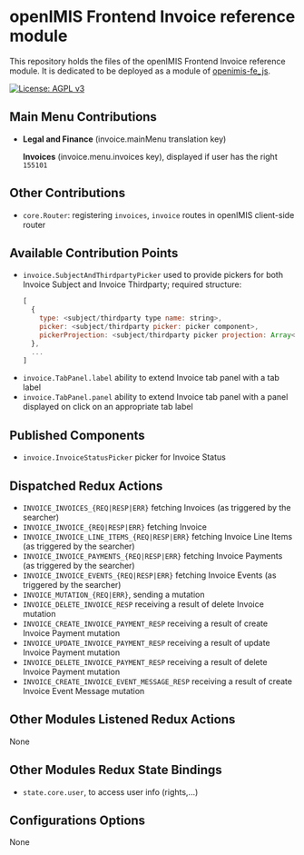 # openIMIS Frontend Invoice reference module
This repository holds the files of the openIMIS Frontend Invoice reference module.
It is dedicated to be deployed as a module of [openimis-fe_js](https://github.com/openimis/openimis-fe_js).

[![License: AGPL v3](https://img.shields.io/badge/License-AGPL%20v3-blue.svg)](https://www.gnu.org/licenses/agpl-3.0)

## Main Menu Contributions
* **Legal and Finance** (invoice.mainMenu translation key)

  **Invoices** (invoice.menu.invoices key), displayed if user has the right `155101`

## Other Contributions
* `core.Router`: registering `invoices`, `invoice` routes in openIMIS client-side router

## Available Contribution Points
* `invoice.SubjectAndThirdpartyPicker` used to provide pickers for both Invoice Subject and Invoice Thirdparty; required structure:
  ```js
  [
    {
      type: <subject/thirdparty type name: string>,
      picker: <subject/thirdparty picker: picker component>,
      pickerProjection: <subject/thirdparty picker projection: Array<string>>,
    },
    ...
  ]
  ```
* `invoice.TabPanel.label` ability to extend Invoice tab panel with a tab label
* `invoice.TabPanel.panel` ability to extend Invoice tab panel with a panel displayed on click on an appropriate tab label

## Published Components
* `invoice.InvoiceStatusPicker` picker for Invoice Status

## Dispatched Redux Actions
* `INVOICE_INVOICES_{REQ|RESP|ERR}` fetching Invoices (as triggered by the searcher)
* `INVOICE_INVOICE_{REQ|RESP|ERR}` fetching Invoice
* `INVOICE_INVOICE_LINE_ITEMS_{REQ|RESP|ERR}` fetching Invoice Line Items (as triggered by the searcher)
* `INVOICE_INVOICE_PAYMENTS_{REQ|RESP|ERR}` fetching Invoice Payments (as triggered by the searcher)
* `INVOICE_INVOICE_EVENTS_{REQ|RESP|ERR}` fetching Invoice Events (as triggered by the searcher)
* `INVOICE_MUTATION_{REQ|ERR}`, sending a mutation
* `INVOICE_DELETE_INVOICE_RESP` receiving a result of delete Invoice mutation
* `INVOICE_CREATE_INVOICE_PAYMENT_RESP` receiving a result of create Invoice Payment mutation
* `INVOICE_UPDATE_INVOICE_PAYMENT_RESP` receiving a result of update Invoice Payment mutation
* `INVOICE_DELETE_INVOICE_PAYMENT_RESP` receiving a result of delete Invoice Payment mutation
* `INVOICE_CREATE_INVOICE_EVENT_MESSAGE_RESP` receiving a result of create Invoice Event Message mutation

## Other Modules Listened Redux Actions
None

## Other Modules Redux State Bindings
* `state.core.user`, to access user info (rights,...)

## Configurations Options
None
